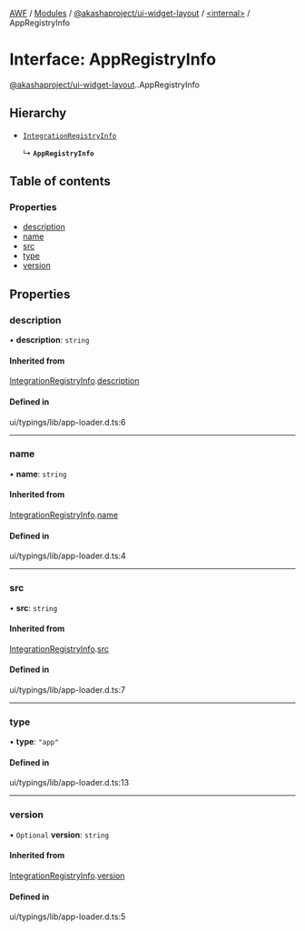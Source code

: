 [AWF](../README.md) / [Modules](../modules.md) / [@akashaproject/ui-widget-layout](../modules/akashaproject_ui_widget_layout.md) / [<internal\>](../modules/akashaproject_ui_widget_layout._internal_.md) / AppRegistryInfo

# Interface: AppRegistryInfo

[@akashaproject/ui-widget-layout](../modules/akashaproject_ui_widget_layout.md).[<internal>](../modules/akashaproject_ui_widget_layout._internal_.md).AppRegistryInfo

## Hierarchy

- [`IntegrationRegistryInfo`](akashaproject_ui_widget_layout._internal_.IntegrationRegistryInfo.md)

  ↳ **`AppRegistryInfo`**

## Table of contents

### Properties

- [description](akashaproject_ui_widget_layout._internal_.AppRegistryInfo.md#description)
- [name](akashaproject_ui_widget_layout._internal_.AppRegistryInfo.md#name)
- [src](akashaproject_ui_widget_layout._internal_.AppRegistryInfo.md#src)
- [type](akashaproject_ui_widget_layout._internal_.AppRegistryInfo.md#type)
- [version](akashaproject_ui_widget_layout._internal_.AppRegistryInfo.md#version)

## Properties

### description

• **description**: `string`

#### Inherited from

[IntegrationRegistryInfo](akashaproject_ui_widget_layout._internal_.IntegrationRegistryInfo.md).[description](akashaproject_ui_widget_layout._internal_.IntegrationRegistryInfo.md#description)

#### Defined in

ui/typings/lib/app-loader.d.ts:6

___

### name

• **name**: `string`

#### Inherited from

[IntegrationRegistryInfo](akashaproject_ui_widget_layout._internal_.IntegrationRegistryInfo.md).[name](akashaproject_ui_widget_layout._internal_.IntegrationRegistryInfo.md#name)

#### Defined in

ui/typings/lib/app-loader.d.ts:4

___

### src

• **src**: `string`

#### Inherited from

[IntegrationRegistryInfo](akashaproject_ui_widget_layout._internal_.IntegrationRegistryInfo.md).[src](akashaproject_ui_widget_layout._internal_.IntegrationRegistryInfo.md#src)

#### Defined in

ui/typings/lib/app-loader.d.ts:7

___

### type

• **type**: ``"app"``

#### Defined in

ui/typings/lib/app-loader.d.ts:13

___

### version

• `Optional` **version**: `string`

#### Inherited from

[IntegrationRegistryInfo](akashaproject_ui_widget_layout._internal_.IntegrationRegistryInfo.md).[version](akashaproject_ui_widget_layout._internal_.IntegrationRegistryInfo.md#version)

#### Defined in

ui/typings/lib/app-loader.d.ts:5
